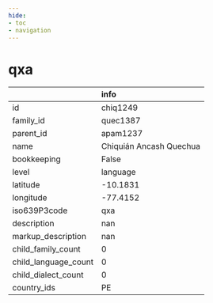 ```yaml
---
hide:
- toc
- navigation
---
```

# qxa
|                      | info                    |
|:---------------------|:------------------------|
| id                   | chiq1249                |
| family_id            | quec1387                |
| parent_id            | apam1237                |
| name                 | Chiquián Ancash Quechua |
| bookkeeping          | False                   |
| level                | language                |
| latitude             | -10.1831                |
| longitude            | -77.4152                |
| iso639P3code         | qxa                     |
| description          | nan                     |
| markup_description   | nan                     |
| child_family_count   | 0                       |
| child_language_count | 0                       |
| child_dialect_count  | 0                       |
| country_ids          | PE                      |